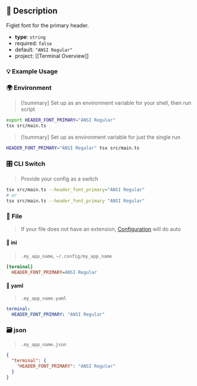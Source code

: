 ## 📜 Description

Figlet font for the primary header.

- **type**: `string`
- required: `false`
- default: `"ANSI Regular"`
- project: [[Terminal Overview]]

### 💡 Example Usage

### 🌍 Environment

> [!summary] Set up as an environment variable for your shell, then run script
```bash
export HEADER_FONT_PRIMARY="ANSI Regular"
tsx src/main.ts
```
> [!summary] Set up as environment variable for just the single run

```bash
HEADER_FONT_PRIMARY="ANSI Regular" tsx src/main.ts
```
### 🎛️ CLI Switch

> Provide your config as a switch
```bash
tsx src/main.ts --header_font_primary="ANSI Regular"
# or
tsx src/main.ts --header_font_primary "ANSI Regular"
```
### 📁 File
>  If your file does not have an extension, [Configuration](/core/configuration) will do auto
#### 📘 ini

> `.my_app_name`, `~/.config/my_app_name`

```ini
[terminal]
  HEADER_FONT_PRIMARY=ANSI Regular
```
#### 📄 yaml

> `.my_app_name.yaml`

```yaml
terminal:
  HEADER_FONT_PRIMARY: "ANSI Regular"
```
### 🗃️ json

> `.my_app_name.json`

```json
{
  "terminal": {
    "HEADER_FONT_PRIMARY": "ANSI Regular"
  }
}
```
